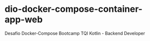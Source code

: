 ﻿# dio-docker-compose-container-app-web
Desafio Docker-Compose Bootcamp TQI Kotlin - Backend Developer


